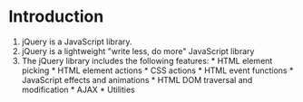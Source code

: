 # Introduction
  1. jQuery is a JavaScript library.
  2. jQuery is a lightweight "write less, do more" JavaScript library
  3. The jQuery library includes the following features:
    * HTML element picking
    * HTML element actions
    * CSS actions
    * HTML event functions
    * JavaScript effects and animations
    * HTML DOM traversal and modification
    * AJAX
    * Utilities
